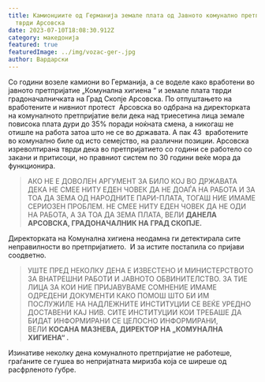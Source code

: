 ```yaml
---
title: Камионџиите од Германија земале плата од Јавното комунално претпријатие,
  тврди Арсовска
date: 2023-07-10T18:08:30.912Z
category: македонија
featured: true
featuredImage: ../img/vozac-ger-.jpg
author: Вардарски
---
```

<!--StartFragment-->

Со години возеле камиони во Германија, а се воделе како вработени во јавното претпријатие „Комунална хигиена “ и земале плата тврди градоначалничката на Град Скопје Арсовска. По отпуштањето на вработените и нивниот протест  Арсовска во одбрана на директорката на комуналното претпријатие вели дека над триесетина лица земале повисока плата дури до 35% поради ноќната смена, а никогаш не отишле на работа затоа што не се во државата. А пак 43  вработените во комунално биле од исто семејство, на различни позиции. Арсовска изреволтирана тврди дека во претпријатието со години се работело со закани и притисоци, но правниот систем по 30 години веќе мора да функционира.

> АКО НЕ Е ДОВОЛЕН АРГУМЕНТ ЗА БИЛО КОЈ ВО ДРЖАВАТА ДЕКА НЕ СМЕЕ НИТУ ЕДЕН ЧОВЕК ДА НЕ ДОАЃА НА РАБОТА И ЗА ТОА ДА ЗЕМА ОД НАРОДНИТЕ ПАРИ-ПЛАТА, ТОГАШ НИЕ ИМАМЕ СЕРИОЗЕН ПРОБЛЕМ. НЕ СМЕЕ НИТУ ЕДЕН ЧОВЕК ДА НЕ ОДИ НА РАБОТА, А ЗА ТОА ДА ЗЕМА ПЛАТА, ВЕЛИ **ДАНЕЛА АРСОВСКА, ГРАДОНАЧАЛНИК НА ГРАД СКОПЈЕ.**

Директорката на Комунална хигиена неодамна ги детектирала сите неправилности во претпријатието.  И за истите постапила со пријави соодветно.

> УШТЕ ПРЕД НЕКОЛКУ ДЕНА Е ИЗВЕСТЕНО И МИНИСТЕРСТВОТО ЗА ВНАТРЕШНИ РАБОТИ И ЈАВНОТО ОБВИНИТЕЛСТВО. ЗА ТИЕ ЛИЦА ЗА КОИ НИЕ ПРИЈАВУВАМЕ СОМНЕНИЕ ИМАМЕ ОДРЕДЕНИ ДОКУМЕНТИ КАКО ПОМОШ ШТО БИ ИМ ПОСЛУЖИЛЕ НА НАДЛЕЖНИТЕ ИНСТИТУЦИИ СЕ ВЕЌЕ УРЕДНО ДОСТАВЕНИ КАЈ НИВ. СИТЕ ИНСТИТУЦИИ КОИ ТРЕБАШЕ ДА БИДАТ ИНФОРМИРАНИ СЕ ЦЕЛОСНО ИНФОРМИРАНИ, ВЕЛИ **КОСАНА МАЗНЕВА, ДИРЕКТОР НА „КОМУНАЛНА ХИГИЕНА“ .**

Изинативе неколку дена комуналното претпријатие не работеше, граѓаните се гушеа во непријатната миризба која се ширеше од расфрленото ѓубре.

<!--EndFragment-->